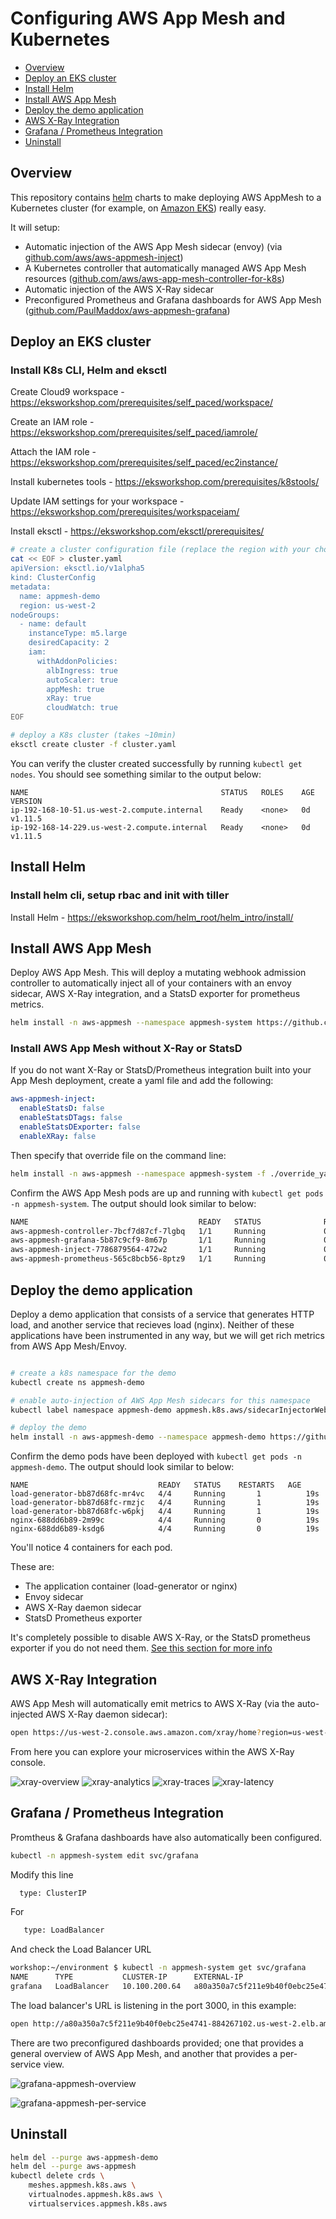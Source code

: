 # Configuring AWS App Mesh and Kubernetes
- [Overview](#overview)
- [Deploy an EKS cluster](#deploy-an-eks-cluster)
- [Install Helm](#install-helm)
- [Install AWS App Mesh](#install-aws-app-mesh)
- [Deploy the demo application](#deploy-the-demo-application)
- [AWS X-Ray Integration](#aws-x-ray-integration)
- [Grafana / Prometheus Integration](#grafana--prometheus-integration)
- [Uninstall](#uninstall)

## Overview

This repository contains [helm](https://helm.sh) charts to make deploying AWS AppMesh to a Kubernetes cluster (for example, on [Amazon EKS](https://aws.amazon.com/eks/)) really easy. 

It will setup:

 - Automatic injection of the AWS App Mesh sidecar (envoy) (via [github.com/aws/aws-appmesh-inject](https://github.com/aws/aws-app-mesh-inject)) 
 - A Kubernetes controller that automatically managed AWS App Mesh resources ([github.com/aws/aws-app-mesh-controller-for-k8s](https://github.com/aws/aws-app-mesh-controller-for-k8s))
 - Automatic injection of the AWS X-Ray sidecar
 - Preconfigured Prometheus and Grafana dashboards for AWS App Mesh ([github.com/PaulMaddox/aws-appmesh-grafana](https://github.com/PaulMaddox/aws-appmesh-grafana))

## Deploy an EKS cluster

### Install K8s CLI, Helm and eksctl
Create Cloud9 workspace - https://eksworkshop.com/prerequisites/self_paced/workspace/

Create an IAM role - https://eksworkshop.com/prerequisites/self_paced/iamrole/

Attach the IAM role - https://eksworkshop.com/prerequisites/self_paced/ec2instance/

Install kubernetes tools - https://eksworkshop.com/prerequisites/k8stools/

Update IAM settings for your workspace - https://eksworkshop.com/prerequisites/workspaceiam/

Install eksctl - https://eksworkshop.com/eksctl/prerequisites/

```bash
# create a cluster configuration file (replace the region with your choice)
cat << EOF > cluster.yaml
apiVersion: eksctl.io/v1alpha5
kind: ClusterConfig
metadata:
  name: appmesh-demo
  region: us-west-2
nodeGroups:
  - name: default
    instanceType: m5.large
    desiredCapacity: 2
    iam:
      withAddonPolicies:
        albIngress: true
        autoScaler: true
        appMesh: true
        xRay: true
        cloudWatch: true
EOF

# deploy a K8s cluster (takes ~10min)
eksctl create cluster -f cluster.yaml
```

You can verify the cluster created successfully by running `kubectl get nodes`. You should see something similar to the output below:

```
NAME                                           STATUS   ROLES    AGE   VERSION
ip-192-168-10-51.us-west-2.compute.internal    Ready    <none>   0d   v1.11.5
ip-192-168-14-229.us-west-2.compute.internal   Ready    <none>   0d   v1.11.5
```

## Install Helm
### Install helm cli, setup rbac and init with tiller
Install Helm - https://eksworkshop.com/helm_root/helm_intro/install/

## Install AWS App Mesh

Deploy AWS App Mesh. This will deploy a mutating webhook admission controller to automatically inject all of your containers with an envoy sidecar, AWS X-Ray integration, and a StatsD exporter for prometheus metrics.

```bash
helm install -n aws-appmesh --namespace appmesh-system https://github.com/PaulMaddox/aws-appmesh-helm/releases/latest/download/aws-appmesh.tgz
```

### Install AWS App Mesh without X-Ray or StatsD
If you do not want X-Ray or StatsD/Prometheus integration built into your App Mesh deployment, create a yaml file and add the following:

```yaml
aws-appmesh-inject:
  enableStatsD: false
  enableStatsDTags: false
  enableStatsDExporter: false
  enableXRay: false
```
Then specify that override file on the command line:
```bash
helm install -n aws-appmesh --namespace appmesh-system -f ./override_yaml_filename https://github.com/PaulMaddox/aws-appmesh-helm/releases/latest/download/aws-appmesh.tgz
```

Confirm the AWS App Mesh pods are up and running with `kubectl get pods -n appmesh-system`. The output should look similar to below:

```bash
NAME                                      READY   STATUS              RESTARTS   AGE
aws-appmesh-controller-7bcf7d87cf-7lgbq   1/1     Running             0          1m
aws-appmesh-grafana-5b87c9cf9-8m67p       1/1     Running             0          1m
aws-appmesh-inject-7786879564-472w2       1/1     Running             0          1m
aws-appmesh-prometheus-565c8bcb56-8ptz9   1/1     Running             0          1m
```

## Deploy the demo application

Deploy a demo application that consists of a service that generates HTTP load, and another service that recieves load (nginx). Neither of these applications have been instrumented in any way, but we will get rich metrics from AWS App Mesh/Envoy. 

```bash

# create a k8s namespace for the demo
kubectl create ns appmesh-demo

# enable auto-injection of AWS App Mesh sidecars for this namespace
kubectl label namespace appmesh-demo appmesh.k8s.aws/sidecarInjectorWebhook=enabled

# deploy the demo
helm install -n aws-appmesh-demo --namespace appmesh-demo https://github.com/PaulMaddox/aws-appmesh-helm/releases/latest/download/aws-appmesh-demo.tgz

```

Confirm the demo pods have been deployed with `kubectl get pods -n appmesh-demo`. The output should look similar to below:

```
NAME                             READY   STATUS    RESTARTS   AGE
load-generator-bb87d68fc-mr4vc   4/4     Running       1          19s
load-generator-bb87d68fc-rmzjc   4/4     Running       1          19s
load-generator-bb87d68fc-w6pkj   4/4     Running       1          19s
nginx-688dd6b89-2m99c            4/4     Running       0          19s
nginx-688dd6b89-ksdg6            4/4     Running       0          19s
```

You'll notice 4 containers for each pod. 

These are:

 - The application container (load-generator or nginx)
 - Envoy sidecar
 - AWS X-Ray daemon sidecar
 - StatsD Prometheus exporter

It's completely possible to disable AWS X-Ray, or the StatsD prometheus exporter if you do not need them. [See this section for more info](#install-aws-app-mesh-without-x-ray-or-statsd)

## AWS X-Ray Integration

AWS App Mesh will automatically emit metrics to AWS X-Ray (via the auto-injected AWS X-Ray daemon sidecar):

```bash
open https://us-west-2.console.aws.amazon.com/xray/home?region=us-west-2#/service-map
```

From here you can explore your microservices within the AWS X-Ray console.

![xray-overview](images/xray-overview.png)
![xray-analytics](images/xray-analytics.png)
![xray-traces](images/xray-traces.png)
![xray-latency](images/xray-latency.png)

## Grafana / Prometheus Integration

Promtheus & Grafana dashboards have also automatically been configured.

```bash
kubectl -n appmesh-system edit svc/grafana
```
Modify this line
```bash
  type: ClusterIP
```
For
```bash
   type: LoadBalancer
```
 
And check the Load Balancer URL
```bash
workshop:~/environment $ kubectl -n appmesh-system get svc/grafana
NAME      TYPE           CLUSTER-IP      EXTERNAL-IP                                                              PORT(S)          AGE
grafana   LoadBalancer   10.100.200.64   a80a350a7c5f211e9b40f0ebc25e4741-884267102.us-west-2.elb.amazonaws.com   3000:30063/TCP   13m
```
The load balancer's URL is listening in the port 3000, in this example:
```bash
open http://a80a350a7c5f211e9b40f0ebc25e4741-884267102.us-west-2.elb.amazonaws.com:3000
```

There are two preconfigured dashboards provided; one that provides a general overview of AWS App Mesh, and another that provides a per-service view. 

![grafana-appmesh-overview](images/appmesh-dashboard-overview.png)

![grafana-appmesh-per-service](images/appmesh-dashboard-per-service.png)

## Uninstall

```bash
helm del --purge aws-appmesh-demo
helm del --purge aws-appmesh
kubectl delete crds \
    meshes.appmesh.k8s.aws \
    virtualnodes.appmesh.k8s.aws \
    virtualservices.appmesh.k8s.aws
```
